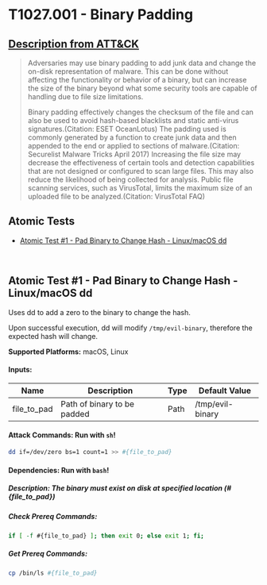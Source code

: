 # T1027.001 - Binary Padding
## [Description from ATT&CK](https://attack.mitre.org/wiki/Technique/T1027.001)
<blockquote>Adversaries may use binary padding to add junk data and change the on-disk representation of malware. This can be done without affecting the functionality or behavior of a binary, but can increase the size of the binary beyond what some security tools are capable of handling due to file size limitations. 

Binary padding effectively changes the checksum of the file and can also be used to avoid hash-based blacklists and static anti-virus signatures.(Citation: ESET OceanLotus) The padding used is commonly generated by a function to create junk data and then appended to the end or applied to sections of malware.(Citation: Securelist Malware Tricks April 2017) Increasing the file size may decrease the effectiveness of certain tools and detection capabilities that are not designed or configured to scan large files. This may also reduce the likelihood of being collected for analysis. Public file scanning services, such as VirusTotal, limits the maximum size of an uploaded file to be analyzed.(Citation: VirusTotal FAQ) </blockquote>

## Atomic Tests

- [Atomic Test #1 - Pad Binary to Change Hash - Linux/macOS dd](#atomic-test-1---pad-binary-to-change-hash---linuxmacos-dd)


<br/>

## Atomic Test #1 - Pad Binary to Change Hash - Linux/macOS dd
Uses dd to add a zero to the binary to change the hash.

Upon successful execution, dd will modify `/tmp/evil-binary`, therefore the expected hash will change.

**Supported Platforms:** macOS, Linux




#### Inputs:
| Name | Description | Type | Default Value | 
|------|-------------|------|---------------|
| file_to_pad | Path of binary to be padded | Path | /tmp/evil-binary|


#### Attack Commands: Run with `sh`! 


```sh
dd if=/dev/zero bs=1 count=1 >> #{file_to_pad}
```




#### Dependencies:  Run with `bash`!
##### Description: The binary must exist on disk at specified location (#{file_to_pad})
##### Check Prereq Commands:
```bash
if [ -f #{file_to_pad} ]; then exit 0; else exit 1; fi; 
```
##### Get Prereq Commands:
```bash
cp /bin/ls #{file_to_pad}
```




<br/>
